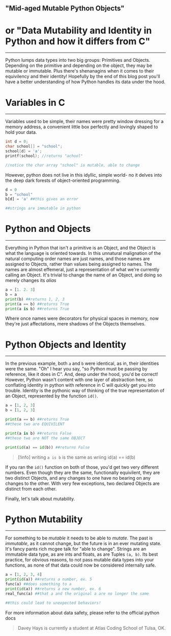 ## "Mid-aged Mutable Python Objects"
# or "Data Mutability and Identity in Python and how it differs from C"
***

Python lumps data types into two big groups: Primitives and Objects. Depending on the primitive and depending on the object, they may be mutable or immutable. Plus there's shenanagins when it comes to their equivilency and their identity! Hopefully by the end of this blog post you'll have a better understanding of how Python handles its data under the hood. 

# Variables in C
***

Variables used to be simple, their names were pretty window dressing for a memory address, a convenient little box perfectly and lovingly shaped to hold your data. 

```c
int d = 0;
char school[] = "school";
school[d] = 'a';
printf(school); //returns "achool"

//notice the char array "school" is mutable, able to change
```

However, python does not live in this idyllic, simple world- no it delves into the deep dark forests of object-oriented programming.

```py
d = 0
b = "school"
b[d] = 'a' ##this gives an error

##strings are immutable in python
```

# Python and Objects
***

Everything in Python that isn't a primitive is an Object, and the Object is what the language is oriented towards. In this unnatural malignation of the natural computing order names are just names, and those names are assigned to Objects, rather than values being assigned to names. The names are almost effemeral, just a representation of what we're currently calling an Object. It's trivial to change the name of an Object, and doing so merely changes its *alias*

```py
a = [1. 2. 3]
b = a 
print(b) ##returns 1, 2, 3
print(a == b) ##returns True
print(a is b) ##returns True
```

Where once names were decorators for physical spaces in memory, now they're just affectations, mere shadows of the Objects themselves. 

# Python Objects and Identity
***

In the previous example, both `a` and `b` were identical, as in, their identities were the same. "Oh" I hear you say, "so Python must be passing by reference, like it does in C". And, deep under the hood, you'd be correct! However, Python wasn't content with one layer of abstraction here, so conflating identity in python with reference in C will quickly get you into trouble. Identity is the pythonic way of thinking of the true representation of an Object, represented by the function `id()`. 

```py
a = [1, 2, 3]
b = [1, 2, 3]

print(a == b) ##returns True
##these two are EQUIVILENT

print(a is b) ##returns False
##these two are NOT the same OBJECT

print(id(a) == id(b)) ##returns False
```
>[!info] writing `a is b` is the same as wriing id(a) == id(b)

If you ran the `id()` function on both of those, you'd get two very different numbers. Even though they are the same, functionally equivilent, they are two distinct Objects, and any changes to one have no bearing on any changes to the other. With very few exceptions, two declared Objects are distinct from each other. 

Finally, let's talk about mutability.

# Python Mutability
***

For something to be *mutable* it needs to be able to *mutate*. The past is *immutable*, as it cannot change, but the future is in an ever mutating state. It's fancy pants rich mcgee talk for "able to change". Strings are an immutable data type, as are ints and floats, as are Tuples `(a, b)`. Its best practice, for obvious reasons, to not pass mutable data types into your functions, as none of that data could now be considered internally safe.

```py
a = [1, 2, 3, 4]
print(id(a)) ##returns a number, ex. 5
func(a) ##does something to a
print(id(a)) ##returns a new number, ex. 6
real_func(a) ##that a and the original a are no longer the same

##this could lead to unexpected behaviors!
```

For more information about data safety, please refer to the official python docs


>Davey Hays is currently a student at Atlas Coding School of Tulsa, OK.


